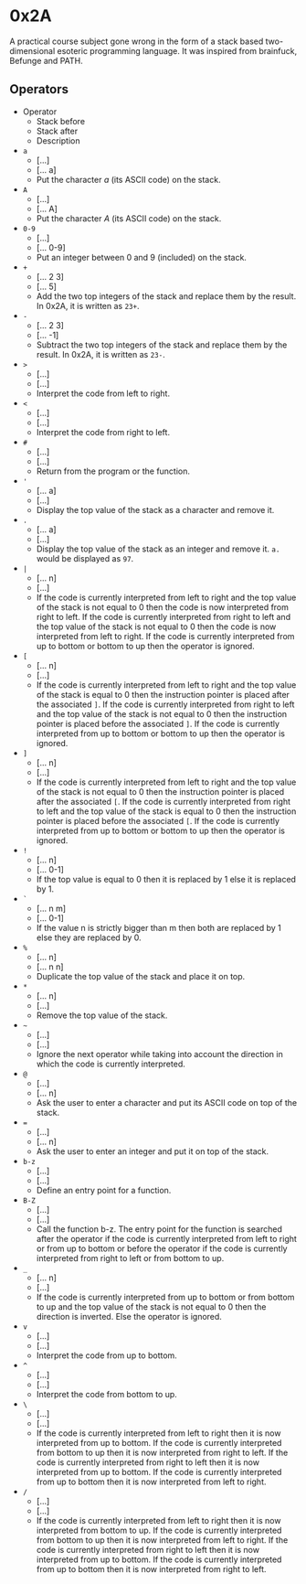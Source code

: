 0x2A
====

A practical course subject gone wrong in the form of a stack based
two-dimensional esoteric programming language. It was inspired from brainfuck,
Befunge and PATH.

Operators
---------

+ Operator
    + Stack before
    + Stack after
    + Description
+ `a`
    + [...]
    + [... a]
    + Put the character *a* (its ASCII code) on the stack.
+ `A`
    + [...]
    + [... A]
    + Put the character *A* (its ASCII code) on the stack.
+ `0-9`
    + [...]
    + [... 0-9]
    + Put an integer between 0 and 9 (included) on the stack.
+ `+`
    + [... 2 3]
    + [... 5]
    + Add the two top integers of the stack and replace them by the result. In 0x2A, it is written as `23+`.
+ `-`
    + [... 2 3]
    + [... -1]
    + Subtract the two top integers of the stack and replace them by the result. In 0x2A, it is written as `23-`.
+ `>`
    + [...]
    + [...]
    + Interpret the code from left to right.
+ `<`
    + [...]
    + [...]
    + Interpret the code from right to left.
+ `#`
    + [...]
    + [...]
    + Return from the program or the function.
+ `'`
    + [... a]
    + [...]
    + Display the top value of the stack as a character and remove it.
+ `.`
    + [... a]
    + [...]
    + Display the top value of the stack as an integer and remove it. `a.` would be displayed as `97`.
+ `|`
    + [... n]
    + [...]
    + If the code is currently interpreted from left to right and the top value of the stack is not equal to 0 then the code is now interpreted from right to left. If the code is currently interpreted from right to left and the top value of the stack is not equal to 0 then the code is now interpreted from left to right. If the code is currently interpreted from up to bottom or bottom to up then the operator is ignored.
+ `[`
    + [... n]
    + [...]
    + If the code is currently interpreted from left to right and the top value of the stack is equal to 0 then the instruction pointer is placed after the associated `]`. If the code is currently interpreted from right to left and the top value of the stack is not equal to 0 then the instruction pointer is placed before the associated `]`. If the code is currently interpreted from up to bottom or bottom to up then the operator is ignored.
+ `]`
    + [... n]
    + [...]
    + If the code is currently interpreted from left to right and the top value of the stack is not equal to 0 then the instruction pointer is placed after the associated `[`. If the code is currently interpreted from right to left and the top value of the stack is equal to 0 then the instruction pointer is placed before the associated `[`. If the code is currently interpreted from up to bottom or bottom to up then the operator is ignored.
+ `!`
    + [... n]
    + [... 0-1]
    + If the top value is equal to 0 then it is replaced by 1 else it is replaced by 1.
+ `` ` ``
    + [... n m]
    + [... 0-1]
    + If the value n is strictly bigger than m then both are replaced by 1 else they are replaced by 0.
+ `%`
    + [... n]
    + [... n n]
    + Duplicate the top value of the stack and place it on top.
+ `*`
    + [... n]
    + [...]
    + Remove the top value of the stack.
+ `~`
    + [...]
    + [...]
    + Ignore the next operator while taking into account the direction in which the code is currently interpreted.
+ `@`
    + [...]
    + [... n]
    + Ask the user to enter a character and put its ASCII code on top of the stack.
+ `=`
    + [...]
    + [... n]
    + Ask the user to enter an integer and put it on top of the stack.
+ `b-z`
    + [...]
    + [...]
    + Define an entry point for a function.
+ `B-Z`
    + [...]
    + [...]
    + Call the function b-z. The entry point for the function is searched after the operator if the code is currently interpreted from left to right or from up to bottom or before the operator if the code is currently interpreted from right to left or from bottom to up.
+ `_`
    + [... n]
    + [...]
    + If the code is currently interpreted from up to bottom or from bottom to up and the top value of the stack is not equal to 0 then the direction is inverted. Else the operator is ignored.
+ `v`
    + [...]
    + [...]
    + Interpret the code from up to bottom.
+ `^`
    + [...]
    + [...]
    + Interpret the code from bottom to up.
+ `\`
    + [...]
    + [...]
    + If the code is currently interpreted from left to right then it is now interpreted from up to bottom. If the code is currently interpreted from bottom to up then it is now interpreted from right to left. If the code is currently interpreted from right to left then it is now interpreted from up to bottom. If the code is currently interpreted from up to bottom then it is now interpreted from left to right.
+ `/`
    + [...]
    + [...]
    + If the code is currently interpreted from left to right then it is now interpreted from bottom to up. If the code is currently interpreted from bottom to up then it is now interpreted from left to right. If the code is currently interpreted from right to left then it is now interpreted from up to bottom. If the code is currently interpreted from up to bottom then it is now interpreted from right to left. 
